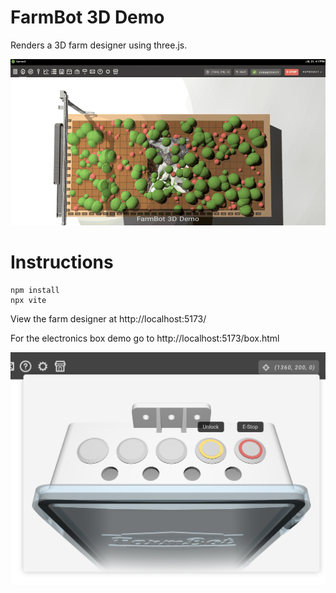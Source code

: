 # FarmBot 3D Demo

Renders a 3D farm designer using three.js.

![FarmBot 3D Demo](/demo.gif)

# Instructions

```
npm install
npx vite
```

View the farm designer at http://localhost:5173/

For the electronics box demo go to http://localhost:5173/box.html

![Electronics Box Demo](/box.png)
